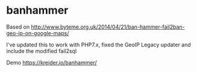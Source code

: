 # banhammer

Based on http://www.byteme.org.uk/2014/04/21/ban-hammer-fail2ban-geo-ip-on-google-maps/

I've updated this to work with PHP7.x, fixed the GeoIP Legacy updater and include the modified fail2sql

Demo https://kreider.io/banhammer/
